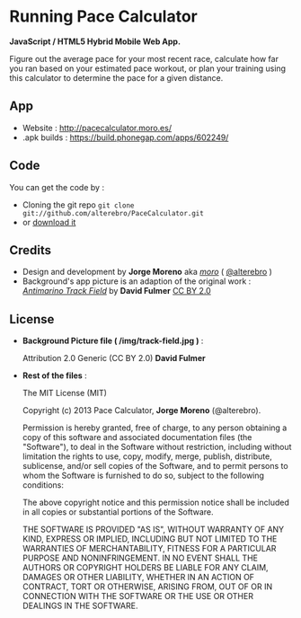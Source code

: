 # Running Pace Calculator

**JavaScript / HTML5 Hybrid Mobile Web App.**

Figure out the average pace for your most recent race, calculate how far you ran based on your estimated pace workout, or plan your training using this calculator to determine the pace for a given distance.


## App

- Website : http://pacecalculator.moro.es/
- .apk builds : https://build.phonegap.com/apps/602249/


## Code

You can get the code by :

- Cloning the git repo  `git clone git://github.com/alterebro/PaceCalculator.git`
- or [download it](https://github.com/alterebro/PaceCalculator/zipball/gh-pages)


## Credits

- Design and development by **Jorge Moreno** aka *[moro](http://moro.es)* ( [@alterebro](https://twitter.com/alterebro) )
- Background's app picture is an adaption of the original work : *[Antimarino Track Field](https://www.flickr.com/photos/daveynin/3657852579/)* by **David Fulmer** [CC BY 2.0](https://creativecommons.org/licenses/by/2.0/)


## License

- **Background Picture file ( /img/track-field.jpg )** :

    Attribution 2.0 Generic (CC BY 2.0) **David Fulmer**


- **Rest of the files** :

    The MIT License (MIT)

    Copyright (c) 2013 Pace Calculator, **Jorge Moreno** (@alterebro).

    Permission is hereby granted, free of charge, to any person obtaining a copy of
    this software and associated documentation files (the "Software"), to deal in
    the Software without restriction, including without limitation the rights to
    use, copy, modify, merge, publish, distribute, sublicense, and/or sell copies
    of the Software, and to permit persons to whom the Software is furnished to do
    so, subject to the following conditions:

    The above copyright notice and this permission notice shall be included in all
    copies or substantial portions of the Software.

    THE SOFTWARE IS PROVIDED "AS IS", WITHOUT WARRANTY OF ANY KIND, EXPRESS OR
    IMPLIED, INCLUDING BUT NOT LIMITED TO THE WARRANTIES OF MERCHANTABILITY,
    FITNESS FOR A PARTICULAR PURPOSE AND NONINFRINGEMENT. IN NO EVENT SHALL THE
    AUTHORS OR COPYRIGHT HOLDERS BE LIABLE FOR ANY CLAIM, DAMAGES OR OTHER
    LIABILITY, WHETHER IN AN ACTION OF CONTRACT, TORT OR OTHERWISE, ARISING FROM,
    OUT OF OR IN CONNECTION WITH THE SOFTWARE OR THE USE OR OTHER DEALINGS IN THE
    SOFTWARE.
